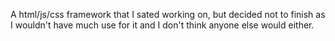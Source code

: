 A html/js/css framework that I sated working on, but decided not to finish as I wouldn't have much use for it and I don't think anyone else would either.
